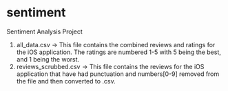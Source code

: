 # sentiment
Sentiment Analysis Project

1. all_data.csv -> This file contains the combined reviews and ratings for the iOS application. The ratings are numbered 1-5 with 5 being the best, and 1 being the worst.
2. reviews_scrubbed.csv -> This file contains the reviews for the iOS application that have had punctuation and numbers[0-9] removed from the file and then converted to .csv. 
